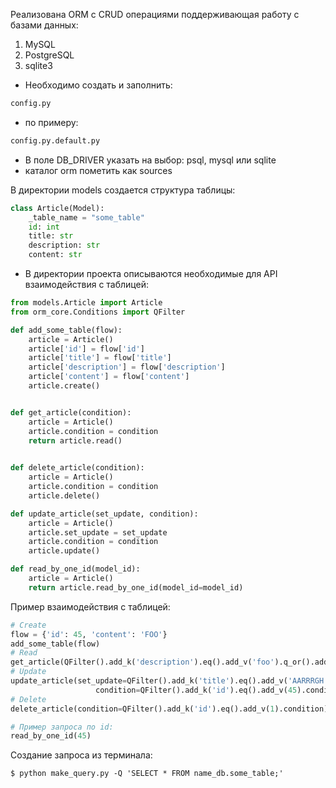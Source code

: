 Реализована ORM с CRUD операциями поддерживающая работу с базами данных:
  1. MySQL
  2. PostgreSQL
  3. sqlite3



- Необходимо создать и заполнить:
```python
config.py 
```
- по примеру:
```python
config.py.default.py
```
- В поле DB_DRIVER указать на выбор: psql, mysql или sqlite
- каталог orm пометить как sources

В директории models создается структура таблицы:
```python
class Article(Model):
    _table_name = "some_table"
    id: int 
    title: str 
    description: str 
    content: str
```


- В директории проекта описываются необходимые для API взаимодействия с таблицей:
```python
from models.Article import Article
from orm_core.Conditions import QFilter

def add_some_table(flow):
    article = Article()
    article['id'] = flow['id']
    article['title'] = flow['title']
    article['description'] = flow['description']
    article['content'] = flow['content']
    article.create()


def get_article(condition):
    article = Article()
    article.condition = condition
    return article.read()
    

def delete_article(condition):
    article = Article()
    article.condition = condition
    article.delete()

def update_article(set_update, condition):
    article = Article()
    article.set_update = set_update
    article.condition = condition
    article.update()

def read_by_one_id(model_id):
    article = Article()
    return article.read_by_one_id(model_id=model_id)
```


Пример взаимодействия с таблицей:
```python
# Create
flow = {'id': 45, 'content': 'FOO'} 
add_some_table(flow)
# Read
get_article(QFilter().add_k('description').eq().add_v('foo').q_or().add_k('id').ne().add_v(1).condition)
# Update
update_article(set_update=QFilter().add_k('title').eq().add_v('AARRRGH').condition,
                   condition=QFilter().add_k('id').eq().add_v(45).condition)
# Delete
delete_article(condition=QFilter().add_k('id').eq().add_v(1).condition)

# Пример запроса по id:
read_by_one_id(45)
```
Создание запроса из терминала:
```
$ python make_query.py -Q 'SELECT * FROM name_db.some_table;'
```
